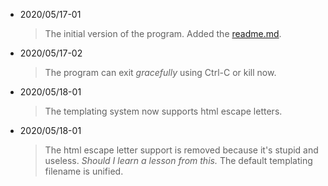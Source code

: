 + 2020/05/17-01
    > The initial version of the program.
    Added the [readme.md](README.md).
+ 2020/05/17-02
    > The program can exit *gracefully* using Ctrl-C or kill now.
+ 2020/05/18-01
    > The templating system now supports html escape letters.
+ 2020/05/18-01
    > The html escape letter support is removed because it's stupid and useless.
    *Should I learn a lesson from this.*
    > The default templating filename is unified. 
